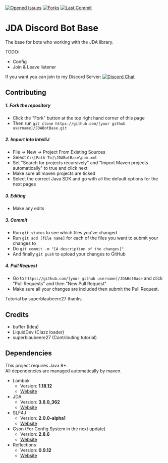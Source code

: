 [![Opened Issues](https://img.shields.io/github/issues-raw/jakuubkoo/JDABotBase?label=issues&style=flat-square)](https://github.com/jakuubkoo/JDABotBase/issues) 
[![Forks](https://img.shields.io/github/forks/jakuubkoo/JDABotBase?label=Fork&style=social)]() 
[![Last Commit](https://img.shields.io/github/last-commit/jakuubkoo/JDABotBase)]()

# JDA Discord Bot Base

The base for bots who working with the JDA library.

TODO:
* Config
* Join & Leave listener

If you want you can join to my Discord Server: [![Discord Chat](https://img.shields.io/discord/711901937980801064?style=plastic)](https://discord.gg/QKcW2HS)  


## Contributing

##### 1. Fork the repository

- Click the "Fork" button at the top right hand corner of this page
- Then run `git clone https://github.com/[your github username]/JDABotBase.git`

##### 2. Import into IntelliJ

- File -> New -> Project From Existing Sources
- Select `C:\[Path To]\JDABotBase\pom.xml`
- Set "Search for projects recursively" and "Import Maven projects automatically" to true and click next
- Make sure all maven projects are ticked
- Select the correct Java SDK and go with all the default options for the next pages

##### 3. Editing

- Make any edits

##### 3. Commit

- Run `git status` to see which files you've changed
- Run `git add [file name]` for each of the files you want to submit your changes to
- Do `git commit -m "[A description of the changes]"`
- And finally `git push` to upload your changes to GitHub

##### 4. Pull Request

- Go to `https://github.com/[your github username]/JDABotBase` and click "Pull Requests" and then "New Pull Request"
- Make sure all your changes are included then submit the Pull Request.

Tutorial by superblaubeere27 thanks.

## Credits
- buffer (Idea)
- LiquidDev (Clazz loader)
- superblaubeere27 (Contributing tutorial)

## Dependencies
This project requires Java 8+. \
All dependencies are managed automatically by maven.
* Lombok
   * Version: **1.18.12**
   * [Website](https://projectlombok.org/)
* JDA
   * Version: **3.6.0_362**
   * [Website](https://github.com/DV8FromTheWorld/JDA)
* SLF4J
   * Version: **2.0.0-alpha1**
   * [Website](https://www.slf4j.org/)
* Gson (For Config System in the next update)
   * Version: **2.8.6**
   * [Website](https://github.com/google/gson)
* Reflections
   * Version: **0.9.12**
   * [Website](https://github.com/ronmamo/reflections)
